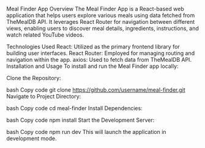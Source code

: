 Meal Finder App
Overview
The Meal Finder App is a React-based web application that helps users explore various meals using data fetched from TheMealDB API. It leverages React Router for navigation between different views, enabling users to discover meal details, ingredients, instructions, and watch related YouTube videos.

Technologies Used
React: Utilized as the primary frontend library for building user interfaces.
React Router: Employed for managing routing and navigation within the app.
axios: Used to fetch data from TheMealDB API.
Installation and Usage
To install and run the Meal Finder app locally:

Clone the Repository:

bash
Copy code
git clone https://github.com/username/meal-finder.git
Navigate to Project Directory:

bash
Copy code
cd meal-finder
Install Dependencies:

bash
Copy code
npm install
Start the Development Server:

bash
Copy code
npm run dev
This will launch the application in development mode.


